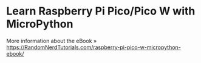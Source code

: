 # Learn Raspberry Pi Pico/Pico W with MicroPython

More information about the eBook » https://RandomNerdTutorials.com/raspberry-pi-pico-w-micropython-ebook/
